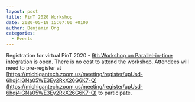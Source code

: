 ```yaml
---
layout: post
title: PinT 2020 Workshop
date: 2020-05-18 15:07:00 +0100
author: Benjamin Ong
categories:
  - Events
---
```


Registration for virtual PinT 2020 - [9th Workshop on Parallel-in-time integration](/events/9th-pint-workshop/) is open. 
There is no cost to attend the workshop. Attendees will need to pre-register at [https://michigantech.zoom.us/meeting/register/upUsd-6hqj4iGNa05WE3Ey2RkX26G6K7-Q](https://michigantech.zoom.us/meeting/register/upUsd-6hqj4iGNa05WE3Ey2RkX26G6K7-Q)
to participate. 

<!--more-->


